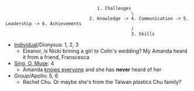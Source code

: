                                        1. Challenges
                                                    \
                                    2. Knowledge -> 4. Communication -> 5. Leadership -> 6. Achievements
                                                    /
                                                    3. Skills

- [Individual](https://en.wikipedia.org/wiki/Crazy_Rich_Asians_(film)#Cast)/Dionysus: 1, 2, 3
   - Eleanor, is Nicki brining a girl to Colin's wedding? My Amanda heard it from a friend, Franscesca
- [Sing, O, Muse](https://www.gutenberg.org/files/16338/16338-h/16338-h.htm): 4
   - Amanda [knows everyone](https://d2bu9v0mnky9ur.cloudfront.net/academy2018/cra/screenplay/cra_wbfomat.pdf) and she has **never** heard of her
- Group/Apollo: 5, 6
   - Rachel Chu. Or maybe she's from the Taiwan plastics Chu family?

